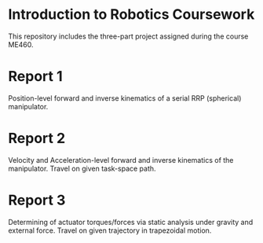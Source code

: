 # Introduction to Robotics Coursework

This repository includes the three-part project assigned during the course ME460.

# Report 1

Position-level forward and inverse kinematics of a serial RRP (spherical) manipulator.

# Report 2

Velocity and Acceleration-level forward and inverse kinematics of the manipulator. Travel on given task-space path.

# Report 3

Determining of actuator torques/forces via static analysis under gravity and external force. Travel on given trajectory in trapezoidal motion.
